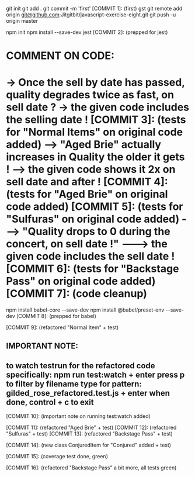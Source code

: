 git init
git add .
git commit -m 'first'
[COMMIT 1]: (first)
gst
git remote add origin git@github.com:Jitgitbit/javascript-exercise-eight.git
git push -u origin master

npm init
npm install --save-dev jest
[COMMIT 2]: (prepped for jest)


COMMENT ON CODE:
===============
-> Once the sell by date has passed, quality degrades twice as fast, on sell date ?  -> the given code includes the selling date !
[COMMIT 3]: (tests for "Normal Items" on original code added)
--> "Aged Brie" actually increases in Quality the older it gets ! --> the given code shows it 2x on sell date and after !
[COMMIT 4]: (tests for "Aged Brie" on original code added)
[COMMIT 5]: (tests for "Sulfuras" on original code added)
---> "Quality drops to 0 during the concert, on sell date !" ---> the given code includes the sell date !
[COMMIT 6]: (tests for "Backstage Pass" on original code added)
[COMMIT 7]: (code cleanup)
===============

npm install babel-core --save-dev
npm install @babel/preset-env --save-dev
[COMMIT 8]: (prepped for babel)


[COMMIT 9]: (refactored "Normal Item" + test)

IMPORTANT NOTE:
--------------
to watch testrun for the refactored code specifically:
npm run test:watch + enter
press p to filter by filename
type for pattern: gilded_rose_refactored.test.js + enter
when done, control + c to exit
--------------

[COMMIT 10]: (important note on running test:watch added)

[COMMIT 11]: (refactored "Aged Brie" + test)
[COMMIT 12]: (refactored "Sulfuras" + test)
[COMMIT 13]: (refactored "Backstage Pass" + test)

[COMMIT 14]: (new class ConjuredItem for "Conjured" added + test)

[COMMIT 15]: (coverage test done, green)

[COMMIT 16]: (refactored "Backstage Pass" a bit more, all tests green)